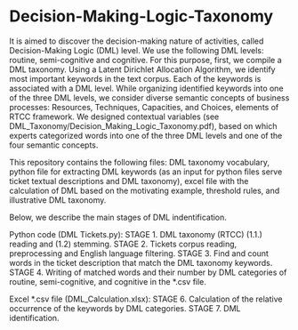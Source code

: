 # Decision-Making-Logic-Taxonomy
It is aimed to discover the decision-making nature of activities, called Decision-Making Logic (DML) level. We use the following DML levels: routine, semi-cognitive and cognitive. For this purpose, first, we compile a DML taxonomy. Using a Latent Dirichlet Allocation Algorithm, we identify most important keywords in the text corpus. Each of the keywords is associated with a DML level. While organizing identified keywords into one of the three DML levels, we consider diverse semantic concepts of business processes: Resources, Techniques, Capacities, and Choices, elements of RTCC framework. We designed contextual variables (see DML_Taxonomy/Decision_Making_Logic_Taxonomy.pdf), based on which experts categorized words into one of the three DML levels and one of the four semantic concepts.

This repository contains the following files: DML taxonomy vocabulary, python file for extracting DML keywords (as an input for python files serve ticket textual descriptions and DML taxonomy), excel file with the calculation of DML based on the motivating example, threshold rules, and illustrative DML taxonomy.

Below, we describe the main stages of DML indentification.

Python code (DML Tickets.py): STAGE 1. DML taxonomy (RTCC) (1.1.) reading and (1.2) stemming. STAGE 2. Tickets corpus reading, preprocessing and English language filtering. STAGE 3. Find and count words in the ticket description that match the DML taxonomy keywords. STAGE 4. Writing of matched words and their number by DML categories of routine, semi-cognitive, and cognitive in the *.csv file. 

Excel *.csv file (DML_Calculation.xlsx): STAGE 6. Calculation of the relative occurrence of the keywords by DML categories. STAGE 7. DML identification.
